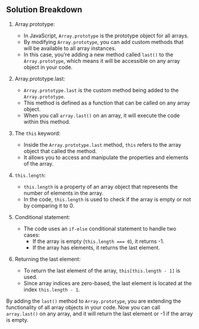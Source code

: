 ## Solution Breakdown

1. Array.prototype:
   - In JavaScript, `Array.prototype` is the prototype object for all arrays.
   - By modifying `Array.prototype`, you can add custom methods that will be available to all array instances.
   - In this case, you're adding a new method called `last()` to the `Array.prototype`, which means it will be accessible on any array object in your code.

2. Array.prototype.last:
   - `Array.prototype.last` is the custom method being added to the `Array.prototype`.
   - This method is defined as a function that can be called on any array object.
   - When you call `array.last()` on an array, it will execute the code within this method.

3. The `this` keyword:
   - Inside the `Array.prototype.last` method, `this` refers to the array object that called the method.
   - It allows you to access and manipulate the properties and elements of the array.

4. `this.length`:
   - `this.length` is a property of an array object that represents the number of elements in the array.
   - In the code, `this.length` is used to check if the array is empty or not by comparing it to 0.

5. Conditional statement:
   - The code uses an `if-else` conditional statement to handle two cases:
     - If the array is empty (`this.length === 0`), it returns -1.
     - If the array has elements, it returns the last element.

6. Returning the last element:
   - To return the last element of the array, `this[this.length - 1]` is used.
   - Since array indices are zero-based, the last element is located at the index `this.length - 1`.

By adding the `last()` method to `Array.prototype`, you are extending the functionality of all array objects in your code. Now you can call `array.last()` on any array, and it will return the last element or -1 if the array is empty.